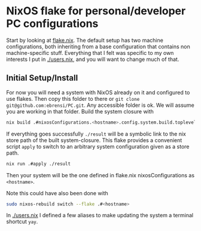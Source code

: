 # NixOS flake for personal/developer PC configurations

Start by looking at [flake.nix](./flake.nix).  The default setup has two machine configurations, both inheriting from a
base configuration that contains non machine-specific stuff.  Everything that I felt was specific to my own interests I put in [./users.nix](./users.nix), and you will want to change much of that.


 ## Initial Setup/Install
 For now you will need a system with NixOS already on it and configured to use flakes. Then copy this folder to there or `git clone git@github.com:ebrensi/PC.git`.  Any accessible folder is ok.  We will assume you are working in that folder.
 Build the system closure with 
 ```bash
 nix build .#nixosConfigurations.<hostname>.config.system.build.toplevel
 ```

 If everything goes successfully `./result` will be a symbolic link to the nix store path of the built system-closure.
This flake provides a convenient script `apply` to switch to an arbitrary system configuration given as a store path.

```bash
nix run .#apply ./result
```

Then your system will be the one defined in flake.nix nixosConfigurations as `<hostname>`.

Note this could have also been done with
```bash
sudo nixos-rebuild switch --flake .#<hostname>
```

In [./users.nix](./users.nix) I defined a few aliases to make updating the system a terminal shortcut `yay`.
